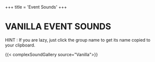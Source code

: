 +++
title = 'Event Sounds'
+++

# VANILLA EVENT SOUNDS

HINT : If you are lazy, just click the group name to get its name copied to your clipboard.

{{< complexSoundGallery source="Vanilla">}}